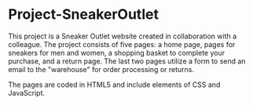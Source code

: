 # Project-SneakerOutlet

This project is a Sneaker Outlet website created in collaboration with a colleague. The project consists of five pages: a home page, pages for sneakers for men and women, a shopping basket to complete your purchase, and a return page. The last two pages utilize a form to send an email to the "warehouse" for order processing or returns.

The pages are coded in HTML5 and include elements of CSS and JavaScript.
